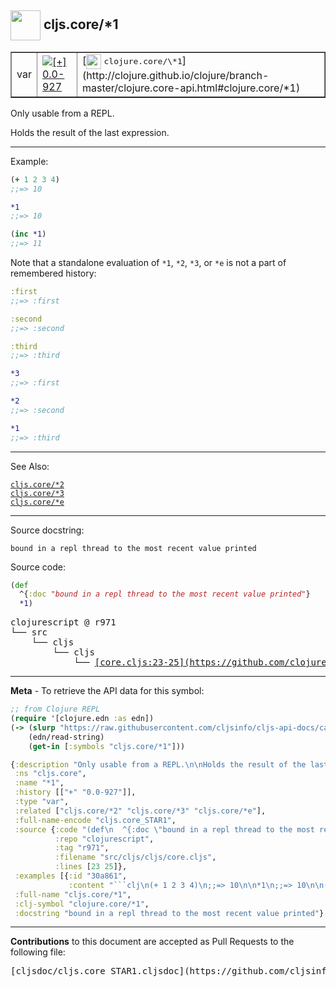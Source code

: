 ## <img width="48px" valign="middle" src="http://i.imgur.com/Hi20huC.png"> cljs.core/\*1

 <table border="1">
<tr>

<td>var</td>
<td><a href="https://github.com/cljsinfo/cljs-api-docs/tree/0.0-927"><img valign="middle" alt="[+] 0.0-927" src="https://img.shields.io/badge/+-0.0--927-lightgrey.svg"></a> </td>
<td>
[<img height="24px" valign="middle" src="http://i.imgur.com/1GjPKvB.png"> <samp>clojure.core/\*1</samp>](http://clojure.github.io/clojure/branch-master/clojure.core-api.html#clojure.core/*1)
</td>
</tr>
</table>


Only usable from a REPL.

Holds the result of the last expression.

---

Example:

```clj
(+ 1 2 3 4)
;;=> 10

*1
;;=> 10

(inc *1)
;;=> 11
```

Note that a standalone evaluation of `*1`, `*2`, `*3`, or `*e` is not a part of
remembered history:

```clj
:first
;;=> :first

:second
;;=> :second

:third
;;=> :third

*3
;;=> :first

*2
;;=> :second

*1
;;=> :third
```

---

See Also:

[`cljs.core/*2`](cljs.core_STAR2.md)<br>
[`cljs.core/*3`](cljs.core_STAR3.md)<br>
[`cljs.core/*e`](cljs.core_STARe.md)<br>

---

Source docstring:

```
bound in a repl thread to the most recent value printed
```

Source code:

```clj
(def
  ^{:doc "bound in a repl thread to the most recent value printed"}
  *1)
```

 <pre>
clojurescript @ r971
└── src
    └── cljs
        └── cljs
            └── <ins>[core.cljs:23-25](https://github.com/clojure/clojurescript/blob/r971/src/cljs/cljs/core.cljs#L23-L25)</ins>
</pre>


---

__Meta__ - To retrieve the API data for this symbol:

```clj
;; from Clojure REPL
(require '[clojure.edn :as edn])
(-> (slurp "https://raw.githubusercontent.com/cljsinfo/cljs-api-docs/catalog/cljs-api.edn")
    (edn/read-string)
    (get-in [:symbols "cljs.core/*1"]))
```

```clj
{:description "Only usable from a REPL.\n\nHolds the result of the last expression.",
 :ns "cljs.core",
 :name "*1",
 :history [["+" "0.0-927"]],
 :type "var",
 :related ["cljs.core/*2" "cljs.core/*3" "cljs.core/*e"],
 :full-name-encode "cljs.core_STAR1",
 :source {:code "(def\n  ^{:doc \"bound in a repl thread to the most recent value printed\"}\n  *1)",
          :repo "clojurescript",
          :tag "r971",
          :filename "src/cljs/cljs/core.cljs",
          :lines [23 25]},
 :examples [{:id "30a861",
             :content "```clj\n(+ 1 2 3 4)\n;;=> 10\n\n*1\n;;=> 10\n\n(inc *1)\n;;=> 11\n```\n\nNote that a standalone evaluation of `*1`, `*2`, `*3`, or `*e` is not a part of\nremembered history:\n\n```clj\n:first\n;;=> :first\n\n:second\n;;=> :second\n\n:third\n;;=> :third\n\n*3\n;;=> :first\n\n*2\n;;=> :second\n\n*1\n;;=> :third\n```"}],
 :full-name "cljs.core/*1",
 :clj-symbol "clojure.core/*1",
 :docstring "bound in a repl thread to the most recent value printed"}

```

---

__Contributions__ to this document are accepted as Pull Requests to the following file:

 <pre>
[cljsdoc/cljs.core_STAR1.cljsdoc](https://github.com/cljsinfo/cljs-api-docs/blob/master/cljsdoc/cljs.core_STAR1.cljsdoc)
</pre>

